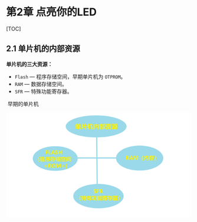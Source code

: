 # 第2章 点亮你的LED


[TOC]

## 2.1 单片机的内部资源

**单片机的三大资源：**

- `Flash` — 程序存储空间，早期单片机为 `OTPROM`。
- `RAM` — 数据存储空间。
- `SFR` — 特殊功能寄存器。

​	早期的单片机

![image-20230718221451008](https://raw.githubusercontent.com/zjh-jixiaolin/map_strong/main/202307182217222.png)

